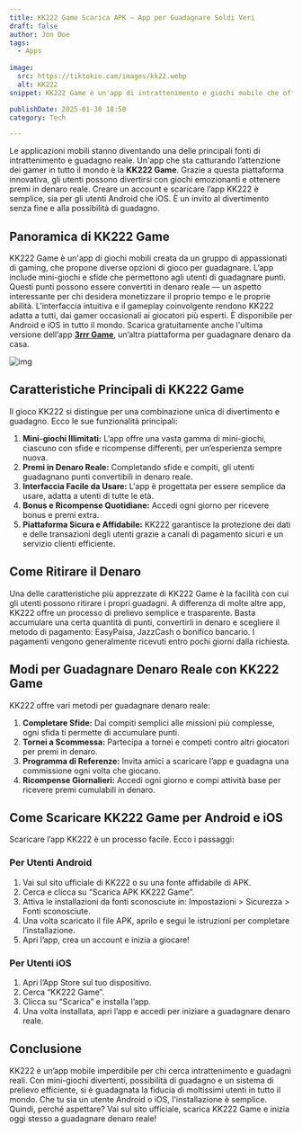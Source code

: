 ```yaml
---
title: KK222 Game Scarica APK – App per Guadagnare Soldi Veri
draft: false
author: Jon Doe 
tags:
  - Apps
    
image:
  src: https://tiktokio.cam/images/kk22.webp
  alt: KK222
snippet: KK222 Game è un'app di intrattenimento e giochi mobile che offre agli utenti diverse opzioni di gioco per guadagnare denaro..

publishDate: 2025-01-30 18:50
category: Tech

---
```



Le applicazioni mobili stanno diventando una delle principali fonti di intrattenimento e guadagno reale. Un'app che sta catturando l’attenzione dei gamer in tutto il mondo è la **KK222 Game**. Grazie a questa piattaforma innovativa, gli utenti possono divertirsi con giochi emozionanti e ottenere premi in denaro reale. Creare un account e scaricare l’app KK222 è semplice, sia per gli utenti Android che iOS. È un invito al divertimento senza fine e alla possibilità di guadagno.

## Panoramica di KK222 Game ##
KK222 Game è un'app di giochi mobili creata da un gruppo di appassionati di gaming, che propone diverse opzioni di gioco per guadagnare. L’app include mini-giochi e sfide che permettono agli utenti di guadagnare punti. Questi punti possono essere convertiti in denaro reale — un aspetto interessante per chi desidera monetizzare il proprio tempo e le proprie abilità. L'interfaccia intuitiva e il gameplay coinvolgente rendono KK222 adatta a tutti, dai gamer occasionali ai giocatori più esperti. È disponibile per Android e iOS in tutto il mondo. Scarica gratuitamente anche l'ultima versione dell’app [**3rrr Game**](https://3rrgamedownload.com/), un’altra piattaforma per guadagnare denaro da casa.

![img](https://tiktokio.cam/images/kk22.webp)

## Caratteristiche Principali di KK222 Game ##
Il gioco KK222 si distingue per una combinazione unica di divertimento e guadagno. Ecco le sue funzionalità principali:

1. **Mini-giochi Illimitati:** L’app offre una vasta gamma di mini-giochi, ciascuno con sfide e ricompense differenti, per un’esperienza sempre nuova.  
2. **Premi in Denaro Reale:** Completando sfide e compiti, gli utenti guadagnano punti convertibili in denaro reale.  
3. **Interfaccia Facile da Usare:** L'app è progettata per essere semplice da usare, adatta a utenti di tutte le età.  
4. **Bonus e Ricompense Quotidiane:** Accedi ogni giorno per ricevere bonus e premi extra.  
5. **Piattaforma Sicura e Affidabile:** KK222 garantisce la protezione dei dati e delle transazioni degli utenti grazie a canali di pagamento sicuri e un servizio clienti efficiente.

## Come Ritirare il Denaro ##
Una delle caratteristiche più apprezzate di KK222 Game è la facilità con cui gli utenti possono ritirare i propri guadagni. A differenza di molte altre app, KK222 offre un processo di prelievo semplice e trasparente. Basta accumulare una certa quantità di punti, convertirli in denaro e scegliere il metodo di pagamento: EasyPaisa, JazzCash o bonifico bancario. I pagamenti vengono generalmente ricevuti entro pochi giorni dalla richiesta.

## Modi per Guadagnare Denaro Reale con KK222 Game ##
KK222 offre vari metodi per guadagnare denaro reale:

1. **Completare Sfide:** Dai compiti semplici alle missioni più complesse, ogni sfida ti permette di accumulare punti.  
2. **Tornei a Scommessa:** Partecipa a tornei e competi contro altri giocatori per premi in denaro.  
3. **Programma di Referenze:** Invita amici a scaricare l’app e guadagna una commissione ogni volta che giocano.  
4. **Ricompense Giornalieri:** Accedi ogni giorno e compi attività base per ricevere premi cumulabili in denaro.

## Come Scaricare KK222 Game per Android e iOS ##
Scaricare l’app KK222 è un processo facile. Ecco i passaggi:

### Per Utenti Android ###
1. Vai sul sito ufficiale di KK222 o su una fonte affidabile di APK.  
2. Cerca e clicca su “Scarica APK KK222 Game”.  
3. Attiva le installazioni da fonti sconosciute in: Impostazioni \> Sicurezza \> Fonti sconosciute.  
4. Una volta scaricato il file APK, aprilo e segui le istruzioni per completare l’installazione.  
5. Apri l’app, crea un account e inizia a giocare!

### Per Utenti iOS ###
1. Apri l’App Store sul tuo dispositivo.  
2. Cerca “KK222 Game”.  
3. Clicca su “Scarica” e installa l’app.  
4. Una volta installata, apri l’app e accedi per iniziare a guadagnare denaro reale.

## Conclusione ##
KK222 è un’app mobile imperdibile per chi cerca intrattenimento e guadagni reali. Con mini-giochi divertenti, possibilità di guadagno e un sistema di prelievo efficiente, si è guadagnata la fiducia di moltissimi utenti in tutto il mondo. Che tu sia un utente Android o iOS, l'installazione è semplice. Quindi, perché aspettare? Vai sul sito ufficiale, scarica KK222 Game e inizia oggi stesso a guadagnare denaro reale!